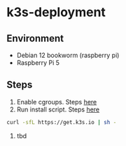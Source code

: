 # k3s-deployment

## Environment

- Debian 12 bookworm (raspberry pi)
- Raspberry Pi 5

## Steps

1. Enable cgroups. Steps [here](https://docs.k3s.io/installation/requirements?os=pi#cgroups)
1. Run install script. Steps [here](https://docs.k3s.io/quick-start#install-script)

```bash
curl -sfL https://get.k3s.io | sh -
```

1. tbd
